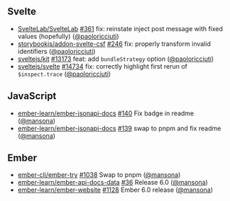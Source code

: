 ## Svelte

- [SvelteLab/SvelteLab] [#361](https://github.com/SvelteLab/SvelteLab/pull/361) fix: reinstate inject post message with fixed values (hopefully) ([@paoloricciuti])
- [storybookjs/addon-svelte-csf] [#246](https://github.com/storybookjs/addon-svelte-csf/pull/246) fix: properly transform invalid identifiers ([@paoloricciuti])
- [sveltejs/kit] [#13173](https://github.com/sveltejs/kit/pull/13173) feat: add `bundleStrategy` option ([@paoloricciuti])
- [sveltejs/svelte] [#14734](https://github.com/sveltejs/svelte/pull/14734) fix: correctly highlight first rerun of `$inspect.trace` ([@paoloricciuti])

## JavaScript

- [ember-learn/ember-jsonapi-docs] [#140](https://github.com/ember-learn/ember-jsonapi-docs/pull/140) Fix badge in readme ([@mansona])
- [ember-learn/ember-jsonapi-docs] [#139](https://github.com/ember-learn/ember-jsonapi-docs/pull/139) swap to pnpm and fix readme ([@mansona])

## Ember

- [ember-cli/ember-try] [#1038](https://github.com/ember-cli/ember-try/pull/1038) Swap to pnpm ([@mansona])
- [ember-learn/ember-api-docs-data] [#36](https://github.com/ember-learn/ember-api-docs-data/pull/36) Release 6.0 ([@mansona])
- [ember-learn/ember-website] [#1128](https://github.com/ember-learn/ember-website/pull/1128) Ember 6.0 release ([@mansona])

[@mansona]: https://github.com/mansona
[@paoloricciuti]: https://github.com/paoloricciuti
[SvelteLab/SvelteLab]: https://github.com/SvelteLab/SvelteLab
[ember-cli/ember-try]: https://github.com/ember-cli/ember-try
[ember-learn/ember-api-docs-data]: https://github.com/ember-learn/ember-api-docs-data
[ember-learn/ember-jsonapi-docs]: https://github.com/ember-learn/ember-jsonapi-docs
[ember-learn/ember-website]: https://github.com/ember-learn/ember-website
[storybookjs/addon-svelte-csf]: https://github.com/storybookjs/addon-svelte-csf
[sveltejs/kit]: https://github.com/sveltejs/kit
[sveltejs/svelte]: https://github.com/sveltejs/svelte
